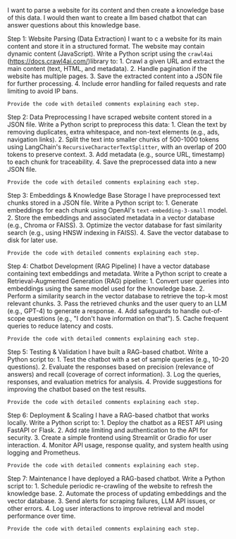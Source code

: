I want to parse a website for its content and then create a knowledge base of this data.
I would then want to create a llm based chatbot that can answer questions about this knowledge base.

Step 1: Website Parsing (Data Extraction)
    I want to c a website for its main content and store it in a structured format. The website may contain dynamic content (JavaScript). Write a Python script using the `crawl4ai`  (https://docs.crawl4ai.com/)library to:
    1. Crawl a given URL and extract the main content (text, HTML, and metadata).
    2. Handle pagination if the website has multiple pages.
    3. Save the extracted content into a JSON file for further processing.
    4. Include error handling for failed requests and rate limiting to avoid IP bans.

    Provide the code with detailed comments explaining each step.

Step 2: Data Preprocessing
    I have scraped website content stored in a JSON file. Write a Python script to preprocess this data:
    1. Clean the text by removing duplicates, extra whitespace, and non-text elements (e.g., ads, navigation links).
    2. Split the text into smaller chunks of 500-1000 tokens using LangChain's `RecursiveCharacterTextSplitter`, with an overlap of 200 tokens to preserve context.
    3. Add metadata (e.g., source URL, timestamp) to each chunk for traceability.
    4. Save the preprocessed data into a new JSON file.

    Provide the code with detailed comments explaining each step.

Step 3: Embeddings & Knowledge Base Storage
    I have preprocessed text chunks stored in a JSON file. Write a Python script to:
    1. Generate embeddings for each chunk using OpenAI's `text-embedding-3-small` model.
    2. Store the embeddings and associated metadata in a vector database (e.g., Chroma or FAISS).
    3. Optimize the vector database for fast similarity search (e.g., using HNSW indexing in FAISS).
    4. Save the vector database to disk for later use.

    Provide the code with detailed comments explaining each step.

Step 4: Chatbot Development (RAG Pipeline)
    I have a vector database containing text embeddings and metadata. Write a Python script to create a Retrieval-Augmented Generation (RAG) pipeline:
    1. Convert user queries into embeddings using the same model used for the knowledge base.
    2. Perform a similarity search in the vector database to retrieve the top-k most relevant chunks.
    3. Pass the retrieved chunks and the user query to an LLM (e.g., GPT-4) to generate a response.
    4. Add safeguards to handle out-of-scope questions (e.g., "I don't have information on that").
    5. Cache frequent queries to reduce latency and costs.

    Provide the code with detailed comments explaining each step.

Step 5: Testing & Validation
    I have built a RAG-based chatbot. Write a Python script to:
    1. Test the chatbot with a set of sample queries (e.g., 10-20 questions).
    2. Evaluate the responses based on precision (relevance of answers) and recall (coverage of correct information).
    3. Log the queries, responses, and evaluation metrics for analysis.
    4. Provide suggestions for improving the chatbot based on the test results.

    Provide the code with detailed comments explaining each step.

Step 6: Deployment & Scaling
    I have a RAG-based chatbot that works locally. Write a Python script to:
    1. Deploy the chatbot as a REST API using FastAPI or Flask.
    2. Add rate limiting and authentication to the API for security.
    3. Create a simple frontend using Streamlit or Gradio for user interaction.
    4. Monitor API usage, response quality, and system health using logging and Prometheus.

    Provide the code with detailed comments explaining each step.

Step 7: Maintenance
    I have deployed a RAG-based chatbot. Write a Python script to:
    1. Schedule periodic re-crawling of the website to refresh the knowledge base.
    2. Automate the process of updating embeddings and the vector database.
    3. Send alerts for scraping failures, LLM API issues, or other errors.
    4. Log user interactions to improve retrieval and model performance over time.

    Provide the code with detailed comments explaining each step.